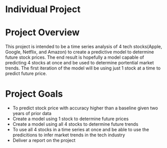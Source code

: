 # Individual Project

# Project Overview
This project is intended to be a time series analysis of 4 tech stocks(Apple, Google, Netflix, and Amazon) to create a predictive model to determine future stock prices. The end result is hopefully a model capable of predicting 4 stocks at once and be used to determine portential market trends. The first iteration of the model will be using just 1 stock at a time to predict future price.

# Project Goals
- To predict stock price with accuracy higher than a baseline given two years of prior data
- Create a model using 1 stock to determine future prices
- Create a model using all 4 stocks to determine future trends
- To use all 4 stocks in a time series at once and be able to use the predicitions to infer market trends in the tech industry
- Deliver a report on the project
